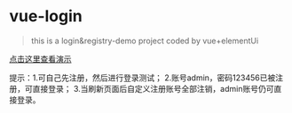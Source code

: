 # vue-login

> this is a login&registry-demo project coded by vue+elementUi

[点击这里查看演示](https://wangkarel.github.io/vue-login/index.html)

提示：1.可自己先注册，然后进行登录测试；
     2.账号admin，密码123456已被注册，可直接登录；
     3.当刷新页面后自定义注册账号全部注销，admin账号仍可直接登录。
